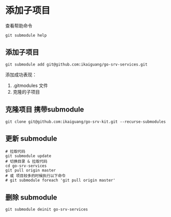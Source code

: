 # 添加子项目

查看帮助命令

```shell
git submodule help
```

## 添加子项目

```shell
git submodule add git@github.com:ikaiguang/go-srv-services.git
```

添加成功表现：

1. .gitmodules 文件
2. 克隆的子项目

## 克隆项目 携带submodule

```shell
git clone git@github.com:ikaiguang/go-srv-kit.git --recurse-submodules
```

## 更新 submodule

```shell
# 拉取代码
git submodule update
# 切换目录 & 拉取代码
cd go-srv-services
git pull origin master
# 或 项目较多的时候执行以下命令
# git submodule foreach 'git pull origin master'
```

## 删除 submodule

```shell
git submodule deinit go-srv-services
```
